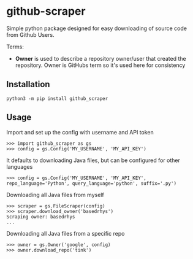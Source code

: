 # github-scraper
Simple python package designed for easy downloading of source code from Github Users.

Terms:
- **Owner** is used to describe a repository owner/user that created the repository. Owner is GitHubs term so it's used here for consistency

## Installation
    python3 -m pip install github_scraper

## Usage
Import and set up the config with username and API token

    >>> import github_scraper as gs
    >>> config = gs.Config('MY_USERNAME', 'MY_API_KEY')

It defaults to downloading Java files, but can be configured for other languages

    >>> config = gs.Config('MY_USERNAME', 'MY_API_KEY', repo_language='Python', query_language='python', suffix='.py')

Downloading all Java files from myself

    >>> scraper = gs.FileScraper(config)
    >>> scraper.download_owner('basedrhys')
    Scraping owner: basedrhys
    ...

Downloading all Java files from a specific repo

    >>> owner = gs.Owner('google', config)
    >>> owner.download_repo('tink')
